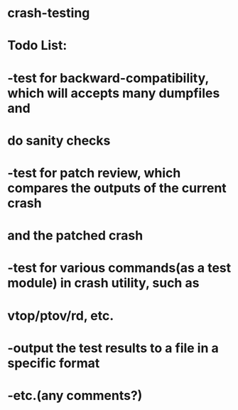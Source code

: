 # crash-testing


#
# Todo List:
#
# -test for backward-compatibility, which will accepts many dumpfiles and
#  do sanity checks
#
# -test for patch review, which compares the outputs of the current crash
#  and the patched crash
#
# -test for various commands(as a test module) in crash utility, such as
#  vtop/ptov/rd, etc.
#
# -output the test results to a file in a specific format
#
# -etc.(any comments?)
#
#
#
#
